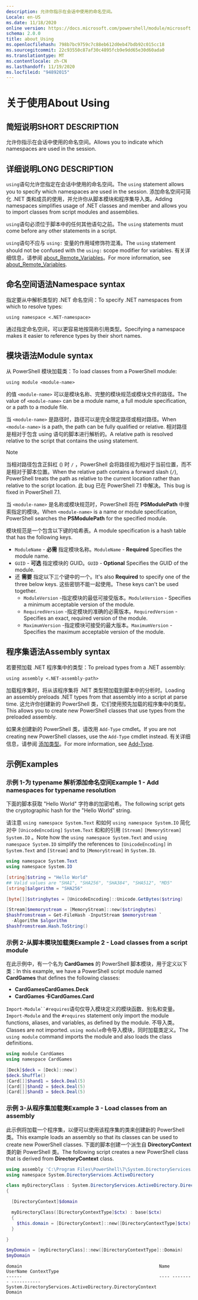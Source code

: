 ```yaml
---
description: 允许你指示在会话中使用的命名空间。
Locale: en-US
ms.date: 11/18/2020
online version: https://docs.microsoft.com/powershell/module/microsoft.powershell.core/about/about_using?view=powershell-7&WT.mc_id=ps-gethelp
schema: 2.0.0
title: about_Using
ms.openlocfilehash: 798b7bc9759c7c88eb612d0eb47bdb92c015cc18
ms.sourcegitcommit: 22c93550c87af30c4895fcb9e9dd65e30d60ada0
ms.translationtype: MT
ms.contentlocale: zh-CN
ms.lasthandoff: 11/19/2020
ms.locfileid: "94892015"
---
```

# <a name="about-using"></a><span data-ttu-id="14d14-103">关于使用</span><span class="sxs-lookup"><span data-stu-id="14d14-103">About Using</span></span>

## <a name="short-description"></a><span data-ttu-id="14d14-104">简短说明</span><span class="sxs-lookup"><span data-stu-id="14d14-104">SHORT DESCRIPTION</span></span>
<span data-ttu-id="14d14-105">允许你指示在会话中使用的命名空间。</span><span class="sxs-lookup"><span data-stu-id="14d14-105">Allows you to indicate which namespaces are used in the session.</span></span>

## <a name="long-description"></a><span data-ttu-id="14d14-106">详细说明</span><span class="sxs-lookup"><span data-stu-id="14d14-106">LONG DESCRIPTION</span></span>

<span data-ttu-id="14d14-107">`using`语句允许您指定在会话中使用的命名空间。</span><span class="sxs-lookup"><span data-stu-id="14d14-107">The `using` statement allows you to specify which namespaces are used in the session.</span></span> <span data-ttu-id="14d14-108">添加命名空间可简化 .NET 类和成员的使用，并允许你从脚本模块和程序集导入类。</span><span class="sxs-lookup"><span data-stu-id="14d14-108">Adding namespaces simplifies usage of .NET classes and member and allows you to import classes from script modules and assemblies.</span></span>

<span data-ttu-id="14d14-109">`using`语句必须位于脚本中的任何其他语句之前。</span><span class="sxs-lookup"><span data-stu-id="14d14-109">The `using` statements must come before any other statements in a script.</span></span>

<span data-ttu-id="14d14-110">`using`语句不应与 `using:` 变量的作用域修饰符混淆。</span><span class="sxs-lookup"><span data-stu-id="14d14-110">The `using` statement should not be confused with the `using:` scope modifier for variables.</span></span> <span data-ttu-id="14d14-111">有关详细信息，请参阅 [about_Remote_Variables](about_Remote_Variables.md)。</span><span class="sxs-lookup"><span data-stu-id="14d14-111">For more information, see [about_Remote_Variables](about_Remote_Variables.md).</span></span>

## <a name="namespace-syntax"></a><span data-ttu-id="14d14-112">命名空间语法</span><span class="sxs-lookup"><span data-stu-id="14d14-112">Namespace syntax</span></span>

<span data-ttu-id="14d14-113">指定要从中解析类型的 .NET 命名空间：</span><span class="sxs-lookup"><span data-stu-id="14d14-113">To specify .NET namespaces from which to resolve types:</span></span>

```
using namespace <.NET-namespace>
```

<span data-ttu-id="14d14-114">通过指定命名空间，可以更容易地按简称引用类型。</span><span class="sxs-lookup"><span data-stu-id="14d14-114">Specifying a namespace makes it easier to reference types by their short names.</span></span>

## <a name="module-syntax"></a><span data-ttu-id="14d14-115">模块语法</span><span class="sxs-lookup"><span data-stu-id="14d14-115">Module syntax</span></span>

<span data-ttu-id="14d14-116">从 PowerShell 模块加载类：</span><span class="sxs-lookup"><span data-stu-id="14d14-116">To load classes from a PowerShell module:</span></span>

```
using module <module-name>
```

<span data-ttu-id="14d14-117">的值 `<module-name>` 可以是模块名称、完整的模块规范或模块文件的路径。</span><span class="sxs-lookup"><span data-stu-id="14d14-117">The value of `<module-name>` can be a module name, a full module specification, or a path to a module file.</span></span>

<span data-ttu-id="14d14-118">当 `<module-name>` 是路径时，路径可以是完全限定路径或相对路径。</span><span class="sxs-lookup"><span data-stu-id="14d14-118">When `<module-name>` is a path, the path can be fully qualified or relative.</span></span> <span data-ttu-id="14d14-119">相对路径是相对于包含 using 语句的脚本进行解析的。</span><span class="sxs-lookup"><span data-stu-id="14d14-119">A relative path is resolved relative to the script that contains the using statement.</span></span>

> [!NOTE]
> <span data-ttu-id="14d14-120">当相对路径包含正斜杠 () 时 `/` ，PowerShell 会将路径视为相对于当前位置，而不是相对于脚本位置。</span><span class="sxs-lookup"><span data-stu-id="14d14-120">When the relative path contains a forward slash (`/`), PowerShell treats the path as relative to the current location rather than relative to the script location.</span></span> <span data-ttu-id="14d14-121">此 bug 已在 PowerShell 7.1 中解决。</span><span class="sxs-lookup"><span data-stu-id="14d14-121">This bug is fixed in PowerShell 7.1.</span></span>

<span data-ttu-id="14d14-122">当 `<module-name>` 是名称或模块规范时，PowerShell 将在 **PSModulePath** 中搜索指定的模块。</span><span class="sxs-lookup"><span data-stu-id="14d14-122">When `<module-name>` is a name or module specification, PowerShell searches the **PSModulePath** for the specified module.</span></span>

<span data-ttu-id="14d14-123">模块规范是一个包含以下键的哈希表。</span><span class="sxs-lookup"><span data-stu-id="14d14-123">A module specification is a hash table that has the following keys.</span></span>

- <span data-ttu-id="14d14-124">`ModuleName` - **必需** 指定模块名称。</span><span class="sxs-lookup"><span data-stu-id="14d14-124">`ModuleName` - **Required** Specifies the module name.</span></span>
- <span data-ttu-id="14d14-125">`GUID` - **可选** 指定模块的 GUID。</span><span class="sxs-lookup"><span data-stu-id="14d14-125">`GUID` - **Optional** Specifies the GUID of the module.</span></span>
- <span data-ttu-id="14d14-126">还 **需要** 指定以下三个键中的一个。</span><span class="sxs-lookup"><span data-stu-id="14d14-126">It's also **Required** to specify one of the three below keys.</span></span> <span data-ttu-id="14d14-127">这些密钥不能一起使用。</span><span class="sxs-lookup"><span data-stu-id="14d14-127">These keys can't be used together.</span></span>
  - <span data-ttu-id="14d14-128">`ModuleVersion` -指定模块的最低可接受版本。</span><span class="sxs-lookup"><span data-stu-id="14d14-128">`ModuleVersion` - Specifies a minimum acceptable version of the module.</span></span>
  - <span data-ttu-id="14d14-129">`RequiredVersion` -指定模块的准确的必需版本。</span><span class="sxs-lookup"><span data-stu-id="14d14-129">`RequiredVersion` - Specifies an exact, required version of the module.</span></span>
  - <span data-ttu-id="14d14-130">`MaximumVersion` -指定模块可接受的最大版本。</span><span class="sxs-lookup"><span data-stu-id="14d14-130">`MaximumVersion` - Specifies the maximum acceptable version of the module.</span></span>

## <a name="assembly-syntax"></a><span data-ttu-id="14d14-131">程序集语法</span><span class="sxs-lookup"><span data-stu-id="14d14-131">Assembly syntax</span></span>

<span data-ttu-id="14d14-132">若要预加载 .NET 程序集中的类型：</span><span class="sxs-lookup"><span data-stu-id="14d14-132">To preload types from a .NET assembly:</span></span>

```
using assembly <.NET-assembly-path>
```

<span data-ttu-id="14d14-133">加载程序集时，将从该程序集将 .NET 类型预加载到脚本中的分析时。</span><span class="sxs-lookup"><span data-stu-id="14d14-133">Loading an assembly preloads .NET types from that assembly into a script at parse time.</span></span> <span data-ttu-id="14d14-134">这允许你创建新的 PowerShell 类，它们使用预先加载的程序集中的类型。</span><span class="sxs-lookup"><span data-stu-id="14d14-134">This allows you to create new PowerShell classes that use types from the preloaded assembly.</span></span>

<span data-ttu-id="14d14-135">如果未创建新的 PowerShell 类，请改用 `Add-Type` cmdlet。</span><span class="sxs-lookup"><span data-stu-id="14d14-135">If you are not creating new PowerShell classes, use the `Add-Type` cmdlet instead.</span></span> <span data-ttu-id="14d14-136">有关详细信息，请参阅 [添加类型](xref:Microsoft.PowerShell.Utility.Add-Type)。</span><span class="sxs-lookup"><span data-stu-id="14d14-136">For more information, see [Add-Type](xref:Microsoft.PowerShell.Utility.Add-Type).</span></span>

## <a name="examples"></a><span data-ttu-id="14d14-137">示例</span><span class="sxs-lookup"><span data-stu-id="14d14-137">Examples</span></span>

### <a name="example-1---add-namespaces-for-typename-resolution"></a><span data-ttu-id="14d14-138">示例 1-为 typename 解析添加命名空间</span><span class="sxs-lookup"><span data-stu-id="14d14-138">Example 1 - Add namespaces for typename resolution</span></span>

<span data-ttu-id="14d14-139">下面的脚本获取 "Hello World" 字符串的加密哈希。</span><span class="sxs-lookup"><span data-stu-id="14d14-139">The following script gets the cryptographic hash for the "Hello World" string.</span></span>

<span data-ttu-id="14d14-140">请注意 `using namespace System.Text` 和如何 `using namespace System.IO` 简化对中 `[UnicodeEncoding]` `System.Text` 和和的引用 `[Stream]` `[MemoryStream]` `System.IO` 。</span><span class="sxs-lookup"><span data-stu-id="14d14-140">Note how the `using namespace System.Text` and `using namespace System.IO` simplify the references to `[UnicodeEncoding]` in `System.Text` and `[Stream]` and to `[MemoryStream]` in `System.IO`.</span></span>

```powershell
using namespace System.Text
using namespace System.IO

[string]$string = "Hello World"
## Valid values are "SHA1", "SHA256", "SHA384", "SHA512", "MD5"
[string]$algorithm = "SHA256"

[byte[]]$stringbytes = [UnicodeEncoding]::Unicode.GetBytes($string)

[Stream]$memorystream = [MemoryStream]::new($stringbytes)
$hashfromstream = Get-FileHash -InputStream $memorystream `
  -Algorithm $algorithm
$hashfromstream.Hash.ToString()
```

### <a name="example-2---load-classes-from-a-script-module"></a><span data-ttu-id="14d14-141">示例 2-从脚本模块加载类</span><span class="sxs-lookup"><span data-stu-id="14d14-141">Example 2 - Load classes from a script module</span></span>

<span data-ttu-id="14d14-142">在此示例中，有一个名为 **CardGames** 的 PowerShell 脚本模块，用于定义以下类：</span><span class="sxs-lookup"><span data-stu-id="14d14-142">In this example, we have a PowerShell script module named **CardGames** that defines the following classes:</span></span>

- <span data-ttu-id="14d14-143">**CardGames**</span><span class="sxs-lookup"><span data-stu-id="14d14-143">**CardGames.Deck**</span></span>
- <span data-ttu-id="14d14-144">**CardGames 卡**</span><span class="sxs-lookup"><span data-stu-id="14d14-144">**CardGames.Card**</span></span>

<span data-ttu-id="14d14-145">`Import-Module``#requires`语句仅导入模块定义的模块函数、别名和变量。</span><span class="sxs-lookup"><span data-stu-id="14d14-145">`Import-Module` and the `#requires` statement only import the module functions, aliases, and variables, as defined by the module.</span></span> <span data-ttu-id="14d14-146">不导入类。</span><span class="sxs-lookup"><span data-stu-id="14d14-146">Classes are not imported.</span></span> <span data-ttu-id="14d14-147">`using module`命令导入模块，同时加载类定义。</span><span class="sxs-lookup"><span data-stu-id="14d14-147">The `using module` command imports the module and also loads the class definitions.</span></span>

```powershell
using module CardGames
using namespace CardGames

[Deck]$deck = [Deck]::new()
$deck.Shuffle()
[Card[]]$hand1 = $deck.Deal(5)
[Card[]]$hand2 = $deck.Deal(5)
[Card[]]$hand3 = $deck.Deal(5)
```

### <a name="example-3---load-classes-from-an-assembly"></a><span data-ttu-id="14d14-148">示例 3-从程序集加载类</span><span class="sxs-lookup"><span data-stu-id="14d14-148">Example 3 - Load classes from an assembly</span></span>

<span data-ttu-id="14d14-149">此示例将加载一个程序集，以便可以使用该程序集的类来创建新的 PowerShell 类。</span><span class="sxs-lookup"><span data-stu-id="14d14-149">This example loads an assembly so that its classes can be used to create new PowerShell classes.</span></span> <span data-ttu-id="14d14-150">下面的脚本创建一个派生自 **DirectoryContext** 类的新 PowerShell 类。</span><span class="sxs-lookup"><span data-stu-id="14d14-150">The following script creates a new PowerShell class that is derived from **DirectoryContext** class.</span></span>

```powershell
using assembly 'C:\Program Files\PowerShell\7\System.DirectoryServices.dll'
using namespace System.DirectoryServices.ActiveDirectory

class myDirectoryClass : System.DirectoryServices.ActiveDirectory.DirectoryContext
{

  [DirectoryContext]$domain

  myDirectoryClass([DirectoryContextType]$ctx) : base($ctx)
  {
    $this.domain = [DirectoryContext]::new([DirectoryContextType]$ctx)
  }

}

$myDomain = [myDirectoryClass]::new([DirectoryContextType]::Domain)
$myDomain
```

```Output
domain                                                    Name UserName ContextType
------                                                    ---- -------- -----------
System.DirectoryServices.ActiveDirectory.DirectoryContext                    Domain
```
